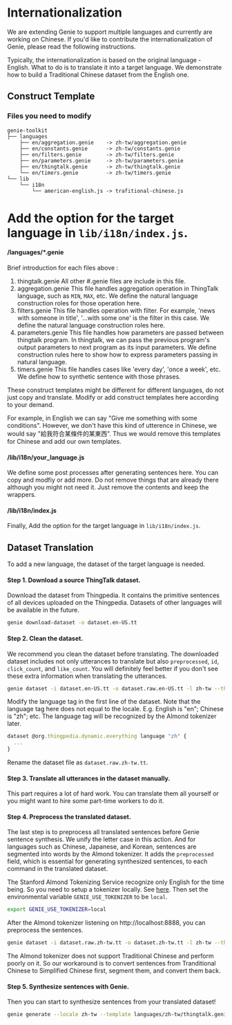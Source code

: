 # Internationalization

We are extending Genie to support multiple languages and currently are working on Chinese. If you'd like to contribute the internationalization of Genie, please read the following instructions.

Typically, the internationalization is based on the original language - English. What to do is to translate it into a target language. We demonstrate how to build a Traditional Chinese dataset from the English one.

## Construct Template

### Files you need to modify
```
genie-toolkit
├── languages
    ├── en/aggregation.genie    -> zh-tw/aggregation.genie
    ├── en/constants.genie      -> zh-tw/constants.genie
    ├── en/filters.genie        -> zh-tw/filters.genie
    ├── en/parameters.genie     -> zh-tw/parameters.genie
    ├── en/thingtalk.genie      -> zh-tw/thingtalk.genie
    └── en/timers.genie         -> zh-tw/timers.genie
└── lib
    └── i18n
        └── american-english.js -> trafitional-chinese.js
```

Add the option for the target language in `lib/i18n/index.js`.
=======
#### /languages/*.genie
Brief introduction for each files above : 
1. thingtalk.genie
    All other #.genie files are include in this file.
2. aggregation.genie
    This file handles aggregation operation in ThingTalk language, such as `MIN`, `MAX`, etc. We define the natural language construction roles for those operation here.
3. filters.genie
    This file handles operation with filter. For example, 'news with someone in title', '...with some one' is the filter in this case. We define the natural language construction roles here.
4. parameters.genie
    This file handles how parameters are passed between thingtalk program. In thingtalk, we can pass the previous program's output parameters to next program as its input parameters. We define construction rules here to show how to express parameters passing in natural language.
5. timers.genie
    This file handles cases like 'every day', 'once a week', etc. We define how to synthetic sentence with those phrases.

These construct templates might be different for different languages, do not just copy and translate. Modify or add construct templates here according to your demand. <br />

For example, in English we can say "Give me something with some conditions". However, we don't have this kind of utterence in Chinese, we would say "給我符合某條件的某東西". Thus we would remove this templates for Chinese and add our own templates.

#### /lib/i18n/your_language.js 
We define some post processes after generating sentences here. You can copy and modfiy or add more. Do not remove things that are already there although you might not need it. Just remove the contents and keep the wrappers.

#### /lib/i18n/index.js
Finally, Add the option for the target language in `lib/i18n/index.js`.

## Dataset Translation

To add a new language, the dataset of the target language is needed.

#### Step 1. Download a source ThingTalk dataset.

Download the dataset from Thingpedia. It contains the primitive sentences of all devices uploaded on the Thingpedia. Datasets of other languages will be available in the future.

```bash
genie download-dataset -o dataset.en-US.tt
```

#### Step 2. Clean the dataset.

We recommend you clean the dataset before translating. The downloaded dataset includes not only utterances to translate but also `preprocessed`, `id`, `click_count`, and `like_count`. You will definitely feel better if you don't see these extra information when translating the utterances.

```bash
genie dataset -i dataset.en-US.tt -o dataset.raw.en-US.tt -l zh-tw --thingpedia thingpedia.json --actions clean
```

Modify the language tag in the first line of the dataset. Note that the language tag here does not equal to the locale. E.g. English is "en"; Chinese is "zh"; etc. The language tag will be recognized by the Almond tokenizer later.

```javascript
dataset @org.thingpedia.dynamic.everything language "zh" {
  ...
}
```

Rename the dataset file as `dataset.raw.zh-tw.tt`.

#### Step 3. Translate all utterances in the dataset manually.

This part requires a lot of hard work. You can translate them all yourself or you might want to hire some part-time workers to do it.

#### Step 4. Preprocess the translated dataset.

The last step is to preprocess all translated sentences before Genie sentence synthesis. We unify the letter case in this action. And for languages such as Chinese, Japanese, and Korean, sentences are segmented into words by the Almond tokenizer. It adds the `preprocessed` field, which is essential for generating synthesized sentences, to each command in the translated dataset.

The Stanford Almond Tokenizing Service recognize only English for the time being. So you need to setup a tokenizer locally. See [here](https://github.com/stanford-oval/genie-toolkit#step-0-optional-setup). Then set the environmental variable `GENIE_USE_TOKENIZER` to be `local`.

```bash
export GENIE_USE_TOKENIZER=local
```

After the Almond tokenizer listening on http://localhost:8888, you can preprocess the sentences.

```bash
genie dataset -i dataset.raw.zh-tw.tt -o dataset.zh-tw.tt -l zh-tw --thingpedia thingpedia.json --actions preprocess
```

The Almond tokenizer does not support Traditional Chinese and perform poorly on it. So our workaround is to convert sentences from Tranditional Chinese to Simplified Chinese first, segment them, and convert them back.

#### Step 5. Synthesize sentences with Genie.

Then you can start to synthesize sentences from your translated dataset!

```bash
genie generate --locale zh-tw --template languages/zh-tw/thingtalk.genie --thingpedia thingpedia.json --dataset dataset.zh-tw.tt -o synthetic.zh-tw.tsv
```
